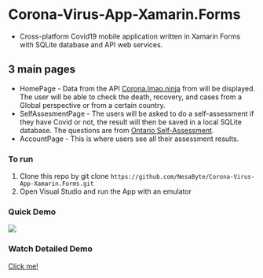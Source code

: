 # Corona-Virus-App-Xamarin.Forms
- Cross-platform Covid19 mobile application written in Xamarin Forms with SQLite database and API web services.

## 3 main pages
 - HomePage - Data from the API [Corona.lmao.ninja](https://corona.lmao.ninja/) from will be displayed. The user will be able to check the death, recovery, and cases from a Global perspective or from a certain country. 
 - SelfAssesmentPage - The users will be asked to do a self-assessment if they have Covid or not, the result will then be saved in a local SQLite database. The questions are from [Ontario Self-Assessment](https://covid-19.ontario.ca/self-assessment/).
 - AccountPage - This is where users see all their assessment results.

### To run
1. Clone this repo by git clone ```https://github.com/NesaByte/Corona-Virus-App-Xamarin.Forms.git```
2. Open Visual Studio and run the App with an emulator

### Quick Demo
![](https://github.com/NesaByte/Corona-Virus-App-Xamarin.Forms/blob/master/Assets/corovi.gif)

### Watch Detailed Demo
[Click me!](https://youtu.be/-VH3UXwPsWA)
